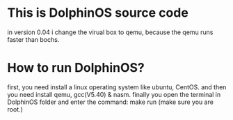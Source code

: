 # This is DolphinOS source code
in version 0.04 i change the virual box to qemu, because the qemu runs faster than bochs.
# How to run DolphinOS?
first, you need install a linux operating system like ubuntu, CentOS. and then you need install qemu, gcc(V5.40) & nasm. finally you open the terminal in DolphinOS folder and enter the command: make run (make sure you are root.) 
